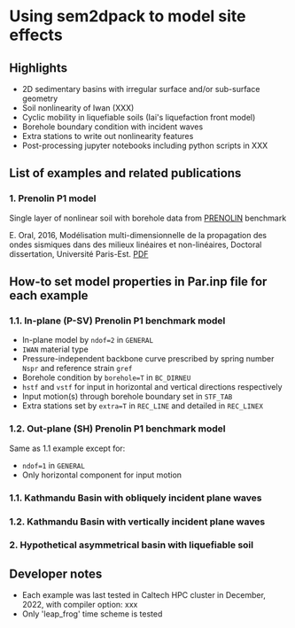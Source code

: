 # Using sem2dpack to model site effects

## Highlights
* 2D sedimentary basins with irregular surface and/or sub-surface geometry  
* Soil nonlinearity of Iwan (XXX) 
* Cyclic mobility in liquefiable soils (Iai's liquefaction front model)
* Borehole boundary condition with incident waves
* Extra stations to write out nonlinearity features
* Post-processing jupyter notebooks including python scripts in XXX

## List of examples and related publications
### 1. Prenolin P1 model 
Single layer of nonlinear soil with borehole data from [PRENOLIN](https://doi.org/10.1785/0120170210) benchmark  

E. Oral, 2016, Modélisation multi-dimensionnelle de la propagation des ondes sismiques dans des milieux linéaires et non-linéaires, Doctoral dissertation, Université Paris-Est. [PDF](https://theses.hal.science/tel-01562279/document)


## How-to set model properties in Par.inp file for each example
### 1.1. In-plane (P-SV) Prenolin P1 benchmark model 
* In-plane model by `ndof=2` in `GENERAL`
* `IWAN` material type
* Pressure-independent backbone curve prescribed by spring number `Nspr` and reference strain `gref`
* Borehole condition by `borehole=T` in `BC_DIRNEU`
* `hstf` and `vstf` for input in horizontal and vertical directions respectively
* Input motion(s) through borehole boundary set in `STF_TAB`  
* Extra stations set by `extra=T` in `REC_LINE` and detailed in `REC_LINEX`
### 1.2. Out-plane (SH) Prenolin P1 benchmark model 
Same as 1.1 example except for:
* `ndof=1` in `GENERAL`
* Only horizontal component for input motion

### 1.1. Kathmandu Basin with obliquely incident plane waves
### 1.2. Kathmandu Basin with vertically incident plane waves
### 2. Hypothetical asymmetrical basin with liquefiable soil



## Developer notes
* Each example was last tested in Caltech HPC cluster in December, 2022, 
with compiler option: xxx
* Only 'leap_frog' time scheme is tested

